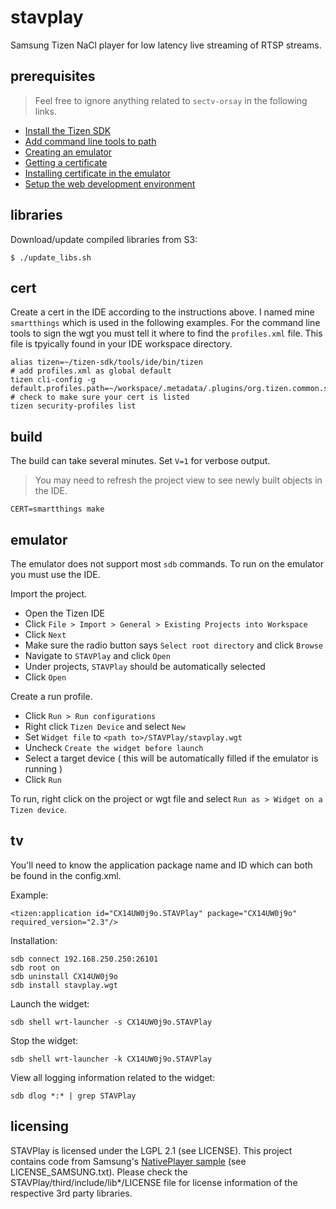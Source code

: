 # stavplay

Samsung Tizen NaCl player for low latency live streaming of RTSP streams.

## prerequisites

> Feel free to ignore anything related to `sectv-orsay` in the following links.

+ [Install the Tizen SDK](https://www.samsungdforum.com/TizenDevtools/SdkDownload)
+ [Add command line tools to path](https://developer.tizen.org/development/tools/native-tools/command-line-interface#nw_run)
+ [Creating an emulator](https://www.samsungdforum.com/TizenGuide/tizen2911/index.html)
+ [Getting a certificate](https://www.samsungdforum.com/TizenGuide/tizen3531/index.html)
+ [Installing certificate in the emulator](https://www.samsungdforum.com/TizenGuide/tizen3531/index.html#Permitting-Application-Installation)
+ [Setup the web development environment](https://github.com/Samsung/cordova-plugin-toast/wiki/Prepare-to-start)

## libraries

Download/update compiled libraries from S3:

`$ ./update_libs.sh`

## cert

Create a cert in the IDE according to the instructions above. I named mine `smartthings` which is used in the following examples. For the command line tools to sign the wgt you must tell it where to find the `profiles.xml` file. This file is tpyically found in your IDE workspace directory.

```
alias tizen=~/tizen-sdk/tools/ide/bin/tizen
# add profiles.xml as global default
tizen cli-config -g default.profiles.path=~/workspace/.metadata/.plugins/org.tizen.common.sign/profiles.xml
# check to make sure your cert is listed
tizen security-profiles list
```

## build

The build can take several minutes. Set `V=1` for verbose output.

> You may need to refresh the project view to see newly built objects in the IDE.

`CERT=smartthings make`

## emulator

The emulator does not support most `sdb` commands. To run on the emulator you must use the IDE.

Import the project.

+ Open the Tizen IDE
+ Click `File > Import > General > Existing Projects into Workspace`
+ Click `Next`
+ Make sure the radio button says `Select root directory` and click `Browse`
+ Navigate to `STAVPlay` and click `Open`
+ Under projects, `STAVPlay` should be automatically selected
+ Click `Open`

Create a run profile.

+ Click `Run > Run configurations`
+ Right click `Tizen Device` and select `New`
+ Set `Widget file` to `<path to>/STAVPlay/stavplay.wgt`
+ Uncheck `Create the widget before launch`
+ Select a target device ( this will be automatically filled if the emulator is running )
+ Click `Run`

To run, right click on the project or wgt file and select `Run as > Widget on a Tizen device`.

## tv

You'll need to know the application package name and ID which can both be found in the config.xml.

Example:

`<tizen:application id="CX14UW0j9o.STAVPlay" package="CX14UW0j9o" required_version="2.3"/>`

Installation:

```
sdb connect 192.168.250.250:26101
sdb root on
sdb uninstall CX14UW0j9o
sdb install stavplay.wgt
```

Launch the widget:

`sdb shell wrt-launcher -s CX14UW0j9o.STAVPlay`

Stop the widget:

`sdb shell wrt-launcher -k CX14UW0j9o.STAVPlay`

View all logging information related to the widget:

`sdb dlog *:* | grep STAVPlay` 

## licensing
STAVPlay is licensed under the LGPL 2.1 (see LICENSE). This project contains code from Samsung's [NativePlayer sample](https://github.com/SamsungDForum/NativePlayer) (see LICENSE_SAMSUNG.txt). Please check the STAVPlay/third/include/lib*/LICENSE file for license information of the respective 3rd party libraries.
